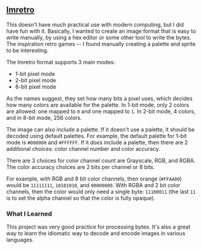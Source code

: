 ## [Imretro](https://github.com/imretro)

This doesn't have much practical use with modern computing, but I did have fun
with it. Basically, I wanted to create an image format that is easy to write
manually, by using a hex editor or some other tool to write the bytes. The
inspiration retro games -- I found manually creating a palette and sprite to be
interesting.

The Imretro format supports 3 main modes:
- 1-bit pixel mode
- 2-bit pixel mode
- 8-bit pixel mode

As the names suggest, they set how many bits a pixel uses, which decides how
many colors are available for the palette. In 1-bit mode, only 2 colors are
allowed: one mapped to `0` and one mapped to `1`. In 2-bit mode, 4 colors, and
in 8-bit mode, 256 colors.

The image can also include a palette. If it doesn't use a palette, it should be
decoded using default palettes. For example, the default palette for 1-bit mode
is `#000000` and `#FFFFFF`. If it *does* include a palette, then there are 2
additional choices: color channel number and color accuracy.

There are 3 choices for color channel count are Grayscale, RGB, and RGBA. The
color accuracy choices are 2 bits per channel or 8 bits.

For example, with RGB and 8 bit color channels, then orange (`#FFAA00`) would
be `11111111`, `10101010`, and `00000000`. With RGBA and 2 bit color channels,
then the color would only need a single byte: `11100011` (the last `11` is to
set the alpha channel so that the color is fully opaque).

### What I Learned

This project was very good practice for processing bytes. It's also a great way
to learn the idiomatic way to decode and encode images in various languages.
